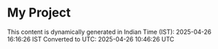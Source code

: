 # My Project

This content is dynamically generated in Indian Time (IST): 2025-04-26 16:16:26 IST
Converted to UTC: 2025-04-26 10:46:26 UTC
